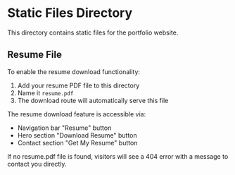 # Static Files Directory

This directory contains static files for the portfolio website.

## Resume File

To enable the resume download functionality:

1. Add your resume PDF file to this directory
2. Name it `resume.pdf`
3. The download route will automatically serve this file

The resume download feature is accessible via:
- Navigation bar "Resume" button
- Hero section "Download Resume" button  
- Contact section "Get My Resume" button

If no resume.pdf file is found, visitors will see a 404 error with a message to contact you directly.